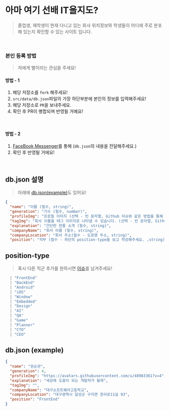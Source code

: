 # 아마 여기 선배 IT을지도?

> 졸업생, 재학생이 현재 다니고 있는 회사 위치정보와 학생들이 어디에 주로 분포해 있는지 확인할 수 있는 사이트 입니다.

<br />

### 본인 등록 방법

> 저에게 별이라는 관심을 주세요!
> <br />

#### 방법 - 1

1. 해당 저장소를 `fork` 해주세요!
2. `src/data/db.json`파일의 가장 하단부분에 본인의 정보를 입력해주세요!
3. 해당 저장소로 `PR`을 보내주세요.
4. 확인 후 PR이 병합되며 반영될 거예요!

<br />

#### 방법 - 2

1. [FaceBook Messenger](https://www.facebook.com/profile.php?id=100008939477392)를 통해 (`db.json`의 내용을 전달해주세요.)
2. 확인 후 반영될 거에요!

<br />

## db.json 설명

> 아래에 [db.json(example)](<#db.json-(example)>)도 있어요!

```json
{
  "name": "이름 (필수, string)",
  "generation": "기수 (필수, number)",
  "profileImg": "프로필 이미지 (선택 - 빈 문자열, Github 이슈와 같은 방법을 통해 호스팅 된 이미지의 URL이 등록되어야 합니다.)",
  "tagImg": "회사 이름을 태그 이미지로 나타낼 수 있습니다. (선택 - 빈 문자열, Github 이슈와 같은 방법을 통해 호스팅 된 이미지의택URL이 등록되어야 합니다.)",
  "explanation": "간단한 한줄 소개 (필수, string)",
  "companyName": "회사 이름 (필수, string)",
  "companyLocation": "회사 주소(필수 - 도로명 주소, string)",
  "position": "직무 (필수 - 하단의 position-type을 보고 작성해주세요. ,string)"

```

## position-type

> 혹시 다른 직군 추가를 원하시면 [이슈](https://github.com/SoonGwan/daesogoMap/issues/new)를 남겨주세요!

```typescript
  | "FrontEnd"
  | "BackEnd"
  | "Android"
  | "iOS"
  | "Window"
  | "Embedded"
  | "Design"
  | "AI"
  | "QA"
  | "Game"
  | "Planner"
  | "CTO"
  | "CEO"
```

## db.json (example)

```json
{
  "name": "권순관",
  "generation": 4,
  "profileImg": "https://avatars.githubusercontent.com/u/48983361?v=4",
  "explanation": "세상에 도움이 되는 개발자가 될래",
  "tagImg": "",
  "companyName": "대구소프트웨어고등학교",
  "companyLocation": "대구광역시 달성군 구지면 창리로11길 93",
  "position": "FrontEnd"
}
```
